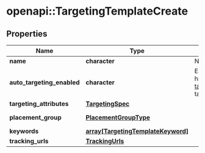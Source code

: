 # openapi::TargetingTemplateCreate


## Properties
Name | Type | Description | Notes
------------ | ------------- | ------------- | -------------
**name** | **character** | Name of targeting template. | 
**auto_targeting_enabled** | **character** | Enable auto-targeting for ad group. Also known as &lt;a href&#x3D;\&quot;https://help.pinterest.com/en/business/article/expanded-targeting\&quot; target&#x3D;\&quot;_blank\&quot;&gt;\&quot;expanded targeting\&quot;&lt;/a&gt;. | [optional] [default to TRUE] 
**targeting_attributes** | [**TargetingSpec**](TargetingSpec.md) |  | 
**placement_group** | [**PlacementGroupType**](PlacementGroupType.md) |  | [optional] [Enum: ] 
**keywords** | [**array[TargetingTemplateKeyword]**](TargetingTemplateKeyword.md) |  | [optional] 
**tracking_urls** | [**TrackingUrls**](TrackingUrls.md) |  | [optional] 


